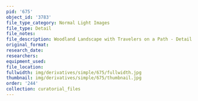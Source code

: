 ```yaml
---
pid: '675'
object_id: '3783'
file_type_category: Normal Light Images
file_type: Detail
file_notes:
file_description: Woodland Landscape with Travelers on a Path - Detail 3
original_format:
research_date:
researchers:
equipment_used:
file_location:
fullwidth: img/derivatives/simple/675/fullwidth.jpg
thumbnail: img/derivatives/simple/675/thumbnail.jpg
order: '244'
collection: curatorial_files
---
```

